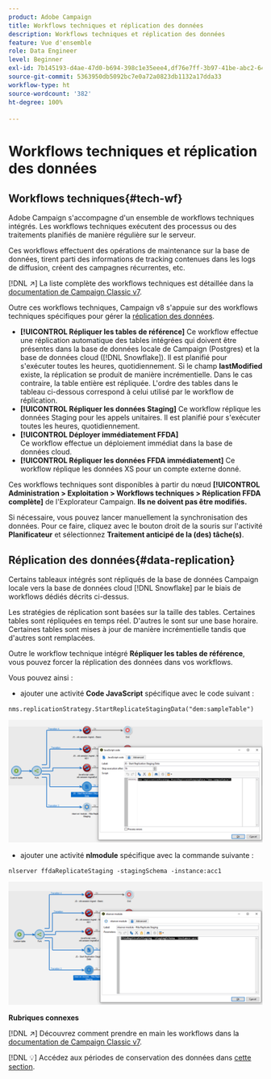 ```yaml
---
product: Adobe Campaign
title: Workflows techniques et réplication des données
description: Workflows techniques et réplication des données
feature: Vue d'ensemble
role: Data Engineer
level: Beginner
exl-id: 7b145193-d4ae-47d0-b694-398c1e35eee4,df76e7ff-3b97-41be-abc2-640748680ff3
source-git-commit: 5363950db5092bc7e0a72a0823db1132a17dda33
workflow-type: ht
source-wordcount: '382'
ht-degree: 100%

---
```


# Workflows techniques et réplication des données

## Workflows techniques{#tech-wf}

Adobe Campaign s&#39;accompagne d&#39;un ensemble de workflows techniques intégrés. Les workflows techniques exécutent des processus ou des traitements planifiés de manière régulière sur le serveur.

Ces workflows effectuent des opérations de maintenance sur la base de données, tirent parti des informations de tracking contenues dans les logs de diffusion, créent des campagnes récurrentes, etc.

[!DNL :arrow_upper_right:] La liste complète des workflows techniques est détaillée dans la [documentation de Campaign Classic v7](https://experienceleague.adobe.com/docs/campaign-classic/using/automating-with-workflows/advanced-management/about-technical-workflows.html?lang=fr).


Outre ces workflows techniques, Campaign v8 s&#39;appuie sur des workflows techniques spécifiques pour gérer la [réplication des données](#data-replication).

* **[!UICONTROL Répliquer les tables de référence]**
Ce workflow effectue une réplication automatique des tables intégrées qui doivent être présentes dans la base de données locale de Campaign (Postgres) et la base de données cloud ([!DNL Snowflake]). Il est planifié pour s&#39;exécuter toutes les heures, quotidiennement. Si le champ **lastModified** existe, la réplication se produit de manière incrémentielle. Dans le cas contraire, la table entière est répliquée. L&#39;ordre des tables dans le tableau ci-dessous correspond à celui utilisé par le workflow de réplication.
* **[!UICONTROL Répliquer les données Staging]**
Ce workflow réplique les données Staging pour les appels unitaires. Il est planifié pour s&#39;exécuter toutes les heures, quotidiennement.
* **[!UICONTROL Déployer immédiatement FFDA]**\
   Ce workflow effectue un déploiement immédiat dans la base de données cloud.
* **[!UICONTROL Répliquer les données FFDA immédiatement]**
Ce workflow réplique les données XS pour un compte externe donné.

Ces workflows techniques sont disponibles à partir du nœud **[!UICONTROL Administration > Exploitation > Workflows techniques > Réplication FFDA complète]** de l&#39;Explorateur Campaign. **Ils ne doivent pas être modifiés.**

Si nécessaire, vous pouvez lancer manuellement la synchronisation des données. Pour ce faire, cliquez avec le bouton droit de la souris sur l&#39;activité **Planificateur** et sélectionnez **Traitement anticipé de la (des) tâche(s)**.

## Réplication des données{#data-replication}

Certains tableaux intégrés sont répliqués de la base de données Campaign locale vers la base de données cloud [!DNL Snowflake] par le biais de workflows dédiés décrits ci-dessus.

Les stratégies de réplication sont basées sur la taille des tables. Certaines tables sont répliquées en temps réel. D&#39;autres le sont sur une base horaire. Certaines tables sont mises à jour de manière incrémentielle tandis que d&#39;autres sont remplacées.

Outre le workflow technique intégré **Répliquer les tables de référence**, vous pouvez forcer la réplication des données dans vos workflows.

Vous pouvez ainsi :

* ajouter une activité **Code JavaScript** spécifique avec le code suivant :

```
nms.replicationStrategy.StartReplicateStagingData("dem:sampleTable")
```

![](assets/jscode.png)


* ajouter une activité **nlmodule** spécifique avec la commande suivante :

```
nlserver ffdaReplicateStaging -stagingSchema -instance:acc1
```

![](assets/nlmodule.png)

**Rubriques connexes**

[!DNL :arrow_upper_right:] Découvrez comment prendre en main les workflows dans la [documentation de Campaign Classic v7](https://experienceleague.adobe.com/docs/campaign-classic/using/automating-with-workflows/introduction/about-workflows.html?lang=fr#automating-with-workflows).

[!DNL :bulb:] Accédez aux périodes de conservation des données dans [cette section](../dev/datamodel-best-practices.md#data-retention).
